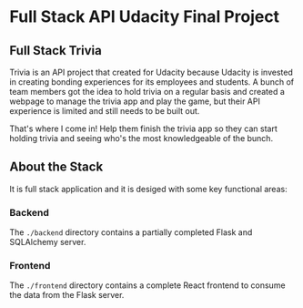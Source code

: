 # Full Stack API Udacity Final Project

## Full Stack Trivia

Trivia is an API project that created for Udacity because Udacity is invested in creating bonding experiences for its employees and students. A bunch of team members got the idea to hold trivia on a regular basis and created a  webpage to manage the trivia app and play the game, but their API experience is limited and still needs to be built out. 

That's where I come in! Help them finish the trivia app so they can start holding trivia and seeing who's the most knowledgeable of the bunch. 


## About the Stack

It is full stack application and it is desiged with some key functional areas:

### Backend

The `./backend` directory contains a partially completed Flask and SQLAlchemy server.  

### Frontend

The `./frontend` directory contains a complete React frontend to consume the data from the Flask server. 
